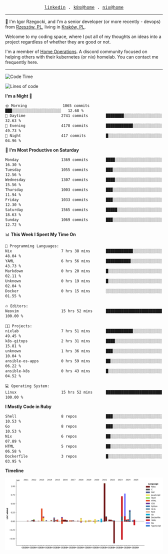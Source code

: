 <p align="center">
  <samp>
    <a href="https://www.linkedin.com/in/ajgon">linkedin</a> .
    <a href="https://github.com/deedee-ops/k8s-gitops">k8s@home</a> .
    <a href="https://github.com/deedee-ops/nixlab">nix@home</a>
  </samp>
</p>

----------------------------------------------------------------

:wave: I'm Igor Rzegocki, and I'm a senior developer (or more recently - devops) from [Rzeszów, PL](https://en.wikipedia.org/wiki/Rzesz%C3%B3w), living in [Kraków, PL](https://en.wikipedia.org/wiki/Krak%C3%B3w).

Welcome to my coding space, where I put all of my thoughts an ideas into a project regardless of whether they are good or not.

I'm a member of [Home Operations](https://discord.gg/home-operations). A discord community focused on helping others with their kubernetes (or nix) homelab. You can contact me frequently here.

----------------------------------------------------------------

<!--START_SECTION:waka-->
![Code Time](http://img.shields.io/badge/Code%20Time-823%20hrs%2030%20mins-blue)

![Lines of code](https://img.shields.io/badge/From%20Hello%20World%20I%27ve%20Written-4.8%20million%20lines%20of%20code-blue)

**I'm a Night 🦉** 

```text
🌞 Morning                1065 commits        ███░░░░░░░░░░░░░░░░░░░░░░   12.68 % 
🌆 Daytime                2741 commits        ████████░░░░░░░░░░░░░░░░░   32.63 % 
🌃 Evening                4178 commits        ████████████░░░░░░░░░░░░░   49.73 % 
🌙 Night                  417 commits         █░░░░░░░░░░░░░░░░░░░░░░░░   04.96 % 
```
📅 **I'm Most Productive on Saturday** 

```text
Monday                   1369 commits        ████░░░░░░░░░░░░░░░░░░░░░   16.30 % 
Tuesday                  1055 commits        ███░░░░░░░░░░░░░░░░░░░░░░   12.56 % 
Wednesday                1307 commits        ████░░░░░░░░░░░░░░░░░░░░░   15.56 % 
Thursday                 1003 commits        ███░░░░░░░░░░░░░░░░░░░░░░   11.94 % 
Friday                   1033 commits        ███░░░░░░░░░░░░░░░░░░░░░░   12.30 % 
Saturday                 1565 commits        █████░░░░░░░░░░░░░░░░░░░░   18.63 % 
Sunday                   1069 commits        ███░░░░░░░░░░░░░░░░░░░░░░   12.72 % 
```


📊 **This Week I Spent My Time On** 

```text
💬 Programming Languages: 
Nix                      7 hrs 38 mins       ████████████░░░░░░░░░░░░░   48.04 % 
YAML                     6 hrs 56 mins       ███████████░░░░░░░░░░░░░░   43.73 % 
Markdown                 0 hrs 20 mins       █░░░░░░░░░░░░░░░░░░░░░░░░   02.11 % 
Unknown                  0 hrs 19 mins       █░░░░░░░░░░░░░░░░░░░░░░░░   02.04 % 
Docker                   0 hrs 15 mins       ░░░░░░░░░░░░░░░░░░░░░░░░░   01.55 % 

🔥 Editors: 
Neovim                   15 hrs 52 mins      █████████████████████████   100.00 % 

🐱‍💻 Projects: 
nixlab                   7 hrs 51 mins       ████████████░░░░░░░░░░░░░   49.45 % 
k8s-gitops               2 hrs 31 mins       ████░░░░░░░░░░░░░░░░░░░░░   15.81 % 
unknown                  1 hrs 36 mins       ███░░░░░░░░░░░░░░░░░░░░░░   10.04 % 
ansible-os-apps          0 hrs 59 mins       ██░░░░░░░░░░░░░░░░░░░░░░░   06.22 % 
ansible-k8s              0 hrs 43 mins       █░░░░░░░░░░░░░░░░░░░░░░░░   04.52 % 

💻 Operating System: 
Linux                    15 hrs 52 mins      █████████████████████████   100.00 % 
```

**I Mostly Code in Ruby** 

```text
Shell                    8 repos             ███░░░░░░░░░░░░░░░░░░░░░░   10.53 % 
Go                       8 repos             ███░░░░░░░░░░░░░░░░░░░░░░   10.53 % 
Nix                      6 repos             ██░░░░░░░░░░░░░░░░░░░░░░░   07.89 % 
HTML                     5 repos             ██░░░░░░░░░░░░░░░░░░░░░░░   06.58 % 
Dockerfile               3 repos             █░░░░░░░░░░░░░░░░░░░░░░░░   03.95 % 
```



**Timeline**

![Lines of Code chart](https://raw.githubusercontent.com/ajgon/ajgon/master/assets/bar_graph.png)


<!--END_SECTION:waka-->
